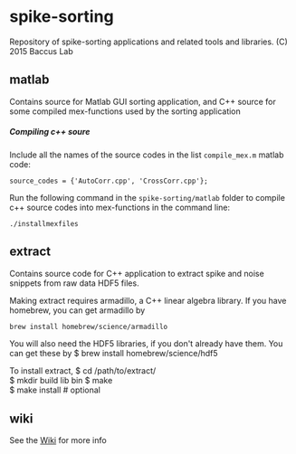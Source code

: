 spike-sorting
=============

Repository of spike-sorting applications and related tools and libraries.
(C) 2015 Baccus Lab

matlab
------

Contains source for Matlab GUI sorting application, and C++ source for some
compiled mex-functions used by the sorting application

##### Compiling c++ soure
Include all the names of the source codes in the list `compile_mex.m` matlab code:

    source_codes = {'AutoCorr.cpp', 'CrossCorr.cpp'};
  
Run the following command in the `spike-sorting/matlab` folder to compile c++ source 
codes into mex-functions in the command line:

    ./installmexfiles

extract
-------

Contains source code for C++ application to extract spike and noise snippets
from raw data HDF5 files.

Making extract requires armadillo, a C++ linear algebra library. If you have homebrew, you can get
armadillo by  
```bash
brew install homebrew/science/armadillo 
```

You will also need the HDF5 libraries, if you don't already have them. You can get these by
$ brew install homebrew/science/hdf5

To install extract,
$ cd /path/to/extract/  
$ mkdir build lib bin 
$ make  
$ make install # optional  

wiki
----

See the [Wiki](https://github.com/baccuslab/spike-sorting/wiki) for more info
